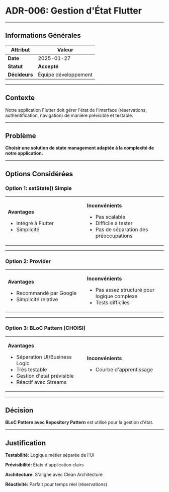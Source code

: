 # ADR-006: Gestion d'État Flutter

---

## Informations Générales

| **Attribut** | **Valeur** |
|--------------|------------|
| **Date** | 2025-01-27 |
| **Statut** | **Accepté** |
| **Décideurs** | Équipe développement |

---

## Contexte

Notre application Flutter doit gérer l'état de l'interface (réservations, authentification, navigation) de manière prévisible et testable.

---

## Problème

**Choisir une solution de state management adaptée à la complexité de notre application.**

---

## Options Considérées

### Option 1: setState() Simple

<table>
<tr>
<td width="50%">

**Avantages**
- Intégré à Flutter
- Simplicité

</td>
<td width="50%">

**Inconvénients**
- Pas scalable
- Difficile à tester
- Pas de séparation des préoccupations

</td>
</tr>
</table>

---

### Option 2: Provider

<table>
<tr>
<td width="50%">

**Avantages**
- Recommandé par Google
- Simplicité relative

</td>
<td width="50%">

**Inconvénients**
- Pas assez structuré pour logique complexe
- Tests difficiles

</td>
</tr>
</table>

---

### Option 3: BLoC Pattern **[CHOISI]**

<table>
<tr>
<td width="50%">

**Avantages**
- Séparation UI/Business Logic
- Très testable
- Gestion d'état prévisible
- Réactif avec Streams

</td>
<td width="50%">

**Inconvénients**
- Courbe d'apprentissage

</td>
</tr>
</table>

---

## Décision

**BLoC Pattern avec Repository Pattern** est utilisé pour la gestion d'état.

---

## Justification

**Testabilité:** Logique métier séparée de l'UI

**Prévisibilité:** États d'application clairs

**Architecture:** S'aligne avec Clean Architecture

**Réactivité:** Parfait pour temps réel (réservations)
